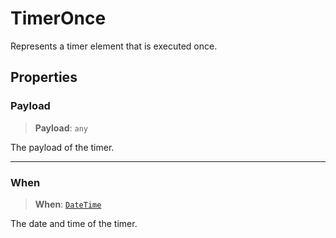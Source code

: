 # TimerOnce

Represents a timer element that is executed once.

## Properties

### Payload

> **Payload**: `any`

The payload of the timer.

***

### When

> **When**: [`DateTime`](../classes/DateTime.md)

The date and time of the timer.
